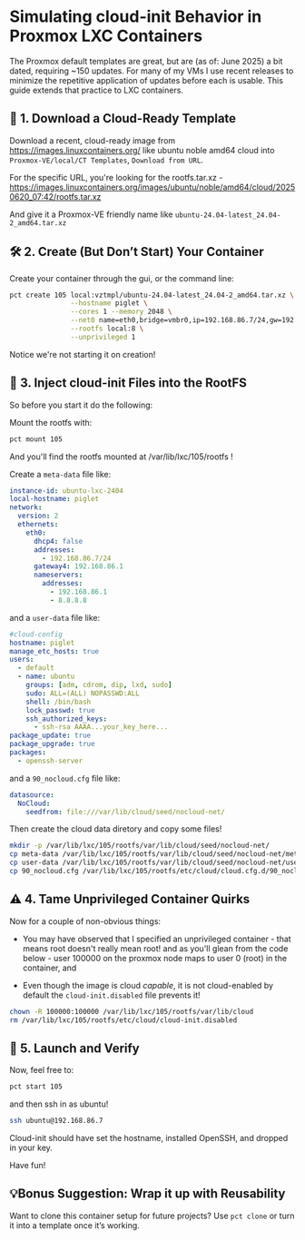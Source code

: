 # Simulating cloud-init Behavior in Proxmox LXC Containers

The Proxmox default templates are great, but are (as of: June 2025) a bit dated, requiring ~150 updates. For many of my VMs I use recent releases to minimize the repetitive application of updates before each is usable.  This guide extends that practice to LXC containers.

## 🧱 1. Download a Cloud-Ready Template

Download a recent, cloud-ready image from https://images.linuxcontainers.org/ like ubuntu noble amd64 cloud into ```Proxmox-VE/local/CT Templates```, ```Download from URL```.

For the specific URL, you're looking for the rootfs.tar.xz - https://images.linuxcontainers.org/images/ubuntu/noble/amd64/cloud/20250620_07:42/rootfs.tar.xz

And give it a Proxmox-VE friendly name like ```ubuntu-24.04-latest_24.04-2_amd64.tar.xz```

## 🛠️ 2. Create (But Don’t Start) Your Container

Create your container through the gui, or the command line:

```bash
pct create 105 local:vztmpl/ubuntu-24.04-latest_24.04-2_amd64.tar.xz \
               --hostname piglet \
               --cores 1 --memory 2048 \
               --net0 name=eth0,bridge=vmbr0,ip=192.168.86.7/24,gw=192.168.86.1 \
               --rootfs local:8 \
               --unprivileged 1
```

Notice we're not starting it on creation!

## 🔧 3. Inject cloud-init Files into the RootFS

So before you start it do the following:

Mount the rootfs with:

```bash
pct mount 105
```

And you'll find the rootfs mounted at /var/lib/lxc/105/rootfs ! 

Create a ```meta-data``` file like:

```yaml
instance-id: ubuntu-lxc-2404
local-hostname: piglet
network:
  version: 2
  ethernets:
    eth0:
      dhcp4: false
      addresses:
        - 192.168.86.7/24
      gateway4: 192.168.86.1
      nameservers:
        addresses:
          - 192.168.86.1
          - 8.8.8.8
```

and a ```user-data``` file like:

```yaml
#cloud-config
hostname: piglet
manage_etc_hosts: true
users:
  - default
  - name: ubuntu
    groups: [adm, cdrom, dip, lxd, sudo]
    sudo: ALL=(ALL) NOPASSWD:ALL
    shell: /bin/bash
    lock_passwd: true
    ssh_authorized_keys:
      - ssh-rsa AAAA...your_key_here...
package_update: true
package_upgrade: true
packages:
  - openssh-server
```

and a ```90_nocloud.cfg``` file like:
```yaml
datasource:
  NoCloud:
    seedfrom: file:///var/lib/cloud/seed/nocloud-net/
```

Then create the cloud data diretory and copy some files!
```bash
mkdir -p /var/lib/lxc/105/rootfs/var/lib/cloud/seed/nocloud-net/
cp meta-data /var/lib/lxc/105/rootfs/var/lib/cloud/seed/nocloud-net/meta-data
cp user-data /var/lib/lxc/105/rootfs/var/lib/cloud/seed/nocloud-net/user-data
cp 90_nocloud.cfg /var/lib/lxc/105/rootfs/etc/cloud/cloud.cfg.d/90_nocloud.cfg
```

## ⚠️ 4. Tame Unprivileged Container Quirks

Now for a couple of non-obvious things:

- You may have observed that I specified an unprivileged container - that means root doesn't really mean root! and as you'll glean from the code below - user 100000 on the proxmox node maps to user 0 (root) in the container, and

- Even though the image is cloud _capable_, it is not cloud-enabled by default the ```cloud-init.disabled``` file prevents it!

```bash
chown -R 100000:100000 /var/lib/lxc/105/rootfs/var/lib/cloud
rm /var/lib/lxc/105/rootfs/etc/cloud/cloud-init.disabled
```

## 🚀 5. Launch and Verify

Now, feel free to:

```bash
pct start 105
```

and then ssh in as ubuntu!

```bash
ssh ubuntu@192.168.86.7
```
Cloud-init should have set the hostname, installed OpenSSH, and dropped in your key.

Have fun!

## 💡Bonus Suggestion: Wrap it up with Reusability

Want to clone this container setup for future projects? Use ```pct clone``` or turn it into a template once it’s working.

